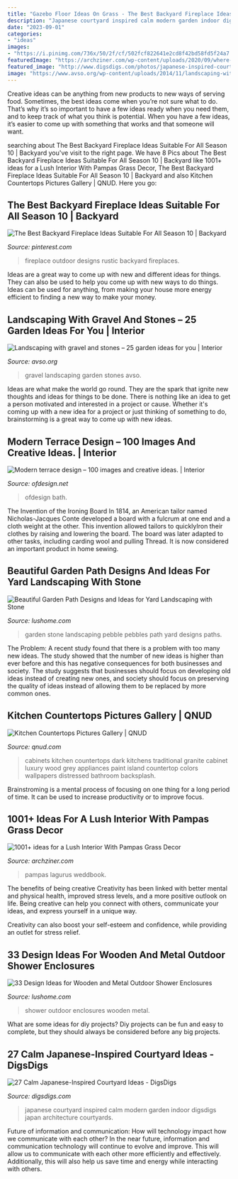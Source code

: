 ```yaml
---
title: "Gazebo Floor Ideas On Grass - The Best Backyard Fireplace Ideas Suitable For All Season 10"
description: "Japanese courtyard inspired calm modern garden indoor digsdigs japan architecture courtyards"
date: "2023-09-01"
categories:
- "ideas"
images:
- "https://i.pinimg.com/736x/50/2f/cf/502fcf822641e2cd8f42bd58fd5f24a7.jpg"
featuredImage: "https://archziner.com/wp-content/uploads/2020/09/where-to-buy-pampas-grass-white-shelves-on-gray-wall-small-glass-vase-with-pink-pampas-grass-framed-photos.jpg"
featured_image: "http://www.digsdigs.com/photos/japanese-inspired-courtyard-ideas-10.jpg"
image: "https://www.avso.org/wp-content/uploads/2014/11/landscaping-with-gravel-and-stones-25-garden-ideas-for-you-1415376101.jpg"
---
```



Creative ideas can be anything from new products to new ways of serving food. Sometimes, the best ideas come when you’re not sure what to do. That’s why it’s so important to have a few ideas ready when you need them, and to keep track of what you think is potential. When you have a few ideas, it’s easier to come up with something that works and that someone will want.

	

		
searching about The Best Backyard Fireplace Ideas Suitable For All Season 10 | Backyard you've visit to the right page. We have 8 Pics about The Best Backyard Fireplace Ideas Suitable For All Season 10 | Backyard like 1001+ ideas for a Lush Interior With Pampas Grass Decor, The Best Backyard Fireplace Ideas Suitable For All Season 10 | Backyard and also Kitchen Countertops Pictures Gallery | QNUD. Here you go:
		
    
## The Best Backyard Fireplace Ideas Suitable For All Season 10 | Backyard

<img loading=lazy src="https://i.pinimg.com/736x/50/2f/cf/502fcf822641e2cd8f42bd58fd5f24a7.jpg" onerror="this.onerror=null;this.src='https://tse4.mm.bing.net/th?id=OIP.q-MBIycCC6rNIsSOXFeqGQHaIf&amp;pid=15.1';" alt="The Best Backyard Fireplace Ideas Suitable For All Season 10 | Backyard">

_Source: pinterest.com_

>fireplace outdoor designs rustic backyard fireplaces. 

	

Ideas are a great way to come up with new and different ideas for things. They can also be used to help you come up with new ways to do things. Ideas can be used for anything, from making your house more energy efficient to finding a new way to make your money.

    
## Landscaping With Gravel And Stones – 25 Garden Ideas For You | Interior

<img loading=lazy src="https://www.avso.org/wp-content/uploads/2014/11/landscaping-with-gravel-and-stones-25-garden-ideas-for-you-1415376101.jpg" onerror="this.onerror=null;this.src='https://tse4.mm.bing.net/th?id=OIP.yimm2Hhax8bT4C-mWFJxvAHaFi&amp;pid=15.1';" alt="Landscaping with gravel and stones – 25 garden ideas for you | Interior">

_Source: avso.org_

>gravel landscaping garden stones avso. 

	

Ideas are what make the world go round. They are the spark that ignite new thoughts and ideas for things to be done. There is nothing like an idea to get a person motivated and interested in a project or cause. Whether it's coming up with a new idea for a project or just thinking of something to do, brainstorming is a great way to come up with new ideas.

    
## Modern Terrace Design – 100 Images And Creative Ideas. | Interior

<img loading=lazy src="https://www.ofdesign.net/wp-content/uploads/files/8/2/3/modern-terrace-design-100-images-and-creative-ideas-63-823.jpg" onerror="this.onerror=null;this.src='https://tse4.mm.bing.net/th?id=OIP.mk-5vbvHDI5w9yvhu3QZmQHaLj&amp;pid=15.1';" alt="Modern terrace design – 100 images and creative ideas. | Interior">

_Source: ofdesign.net_

>ofdesign bath. 

	

The Invention of the Ironing Board
In 1814, an American tailor named Nicholas-Jacques Conte developed a board with a fulcrum at one end and a cloth weight at the other. This invention allowed tailors to quicklyIron their clothes by raising and lowering the board. The board was later adapted to other tasks, including carding wool and pulling Thread. It is now considered an important product in home sewing.

    
## Beautiful Garden Path Designs And Ideas For Yard Landscaping With Stone

<img loading=lazy src="http://www.lushome.com/wp-content/uploads/2013/07/stone-pebble-garden-paths-landscaping-ideas-23.jpg" onerror="this.onerror=null;this.src='https://tse2.mm.bing.net/th?id=OIP.s0tE1UKWoBCppgGxSDgyzQHaJ4&amp;pid=15.1';" alt="Beautiful Garden Path Designs and Ideas for Yard Landscaping with Stone">

_Source: lushome.com_

>garden stone landscaping pebble pebbles path yard designs paths. 

	

The Problem:
A recent study found that there is a problem with too many new ideas. The study showed that the number of new ideas is higher than ever before and this has negative consequences for both businesses and society. The study suggests that businesses should focus on developing old ideas instead of creating new ones, and society should focus on preserving the quality of ideas instead of allowing them to be replaced by more common ones.

    
## Kitchen Countertops Pictures Gallery | QNUD

<img loading=lazy src="https://qnud.com/wp-content/gallery/kitchen-countertops/black-granite-kitchen-countertops.jpg" onerror="this.onerror=null;this.src='https://tse1.mm.bing.net/th?id=OIP.0_DIxRMz-9a4x4lkaJoLLQHaF7&amp;pid=15.1';" alt="Kitchen Countertops Pictures Gallery | QNUD">

_Source: qnud.com_

>cabinets kitchen countertops dark kitchens traditional granite cabinet luxury wood grey appliances paint island countertop colors wallpapers distressed bathroom backsplash. 

	

Brainstroming is a mental process of focusing on one thing for a long period of time. It can be used to increase productivity or to improve focus.

    
## 1001+ Ideas For A Lush Interior With Pampas Grass Decor

<img loading=lazy src="https://archziner.com/wp-content/uploads/2020/09/where-to-buy-pampas-grass-white-shelves-on-gray-wall-small-glass-vase-with-pink-pampas-grass-framed-photos.jpg" onerror="this.onerror=null;this.src='https://tse2.mm.bing.net/th?id=OIP.Ve5jYghhT1UL05LsvgVqEQHaLH&amp;pid=15.1';" alt="1001+ ideas for a Lush Interior With Pampas Grass Decor">

_Source: archziner.com_

>pampas lagurus weddbook. 

	

The benefits of being creative
Creativity has been linked with better mental and physical health, improved stress levels, and a more positive outlook on life.
Being creative can help you connect with others, communicate your ideas, and express yourself in a unique way.

Creativity can also boost your self-esteem and confidence, while providing an outlet for stress relief.

    
## 33 Design Ideas For Wooden And Metal Outdoor Shower Enclosures

<img loading=lazy src="http://www.lushome.com/wp-content/uploads/2015/04/outdoor-shower-enclosures-design-ideas-22.jpg" onerror="this.onerror=null;this.src='https://tse4.mm.bing.net/th?id=OIP.ZBB2DtvBKVXcfkzxCMs4bQAAAA&amp;pid=15.1';" alt="33 Design Ideas for Wooden and Metal Outdoor Shower Enclosures">

_Source: lushome.com_

>shower outdoor enclosures wooden metal. 

	

What are some ideas for diy projects?
Diy projects can be fun and easy to complete, but they should always be considered before any big projects.

    
## 27 Calm Japanese-Inspired Courtyard Ideas - DigsDigs

<img loading=lazy src="http://www.digsdigs.com/photos/japanese-inspired-courtyard-ideas-10.jpg" onerror="this.onerror=null;this.src='https://tse4.mm.bing.net/th?id=OIP.K-OUepIJ9zjfnNRnEwsP2QHaJ4&amp;pid=15.1';" alt="27 Calm Japanese-Inspired Courtyard Ideas - DigsDigs">

_Source: digsdigs.com_

>japanese courtyard inspired calm modern garden indoor digsdigs japan architecture courtyards. 

	

Future of information and communication: How will technology impact how we communicate with each other?
In the near future, information and communication technology will continue to evolve and improve. This will allow us to communicate with each other more efficiently and effectively. Additionally, this will also help us save time and energy while interacting with others.

